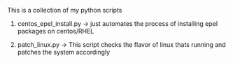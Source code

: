 This is a collection of my python scripts

1. centos_epel_install.py -> just automates the process of installing epel
   packages on centos/RHEL

2. patch_linux.py -> This script checks the flavor of linux thats running and
   patches the system accordingly
